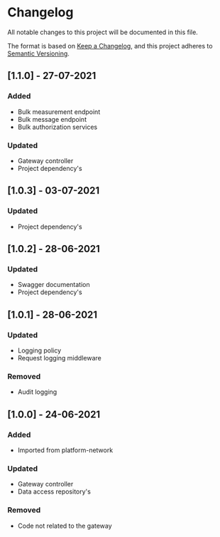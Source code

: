 # Changelog
All notable changes to this project will be documented in this file.

The format is based on [Keep a Changelog](https://keepachangelog.com/en/1.0.0/),
and this project adheres to [Semantic Versioning](https://semver.org/spec/v2.0.0.html).

## [1.1.0] - 27-07-2021
### Added
- Bulk measurement endpoint
- Bulk message endpoint
- Bulk authorization services

### Updated
- Gateway controller
- Project dependency's

## [1.0.3] - 03-07-2021
### Updated
- Project dependency's

## [1.0.2] - 28-06-2021
### Updated
- Swagger documentation
- Project dependency's

## [1.0.1] - 28-06-2021
### Updated
- Logging policy
- Request logging middleware

### Removed
- Audit logging

## [1.0.0] - 24-06-2021
### Added
- Imported from platform-network

### Updated
- Gateway controller
- Data access repository's

### Removed
- Code not related to the gateway

